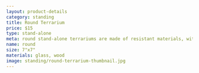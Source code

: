 ```yaml
---
layout: product-details
category: standing
title: Round Terrarium
price: $15
type: stand-alone 
meta: round stand-alone terrariums are made of resistant materials, with a flat base.
name: round
size: 7"x7"
materials: glass, wood
image: standing/round-terrarium-thumbnail.jpg
---
```

